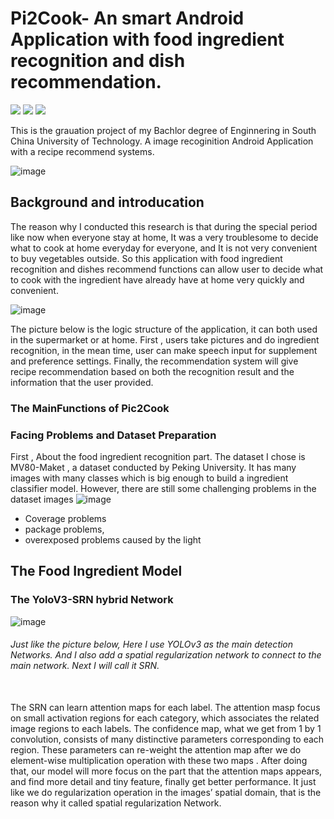# Pi2Cook- An smart Android Application with food ingredient recognition and dish recommendation.

![](https://img.shields.io/appveyor/build/gruntjs/grunt)
![](https://img.shields.io/badge/license-MIT-blue) 
![](https://img.shields.io/badge/Android-7.0%2B-blue)

This is the grauation project of my Bachlor degree of Enginnering in South China University of Technology. A image recoginition Android Application with a recipe recommend systems.

![image](https://github.com/Magicboomliu/Graduation_Project-SCUT-/blob/master/imags/ccc.png)

## Background and introducation  

The reason why I conducted this research is that during the special period like now when everyone stay at home, It was a very troublesome to decide what to cook at home everyday for everyone, and It is not very convenient to buy vegetables outside. So this application with food ingredient recognition and dishes recommend functions can allow user to decide what to cook with the ingredient have already have at home very quickly and convenient.

![image](https://github.com/Magicboomliu/Graduation_Project-SCUT-/blob/master/imags/hahahaha.png)

The picture below is the logic structure of the application, it can both used in the supermarket or at home. First , users take pictures and do ingredient recognition, in the mean time, user can make speech input for supplement and preference settings. Finally, the recommendation system will give recipe recommendation based on both the recognition result and the information that the user provided.
### The MainFunctions of Pic2Cook  

### Facing Problems and Dataset Preparation

First , About the food ingredient recognition part. The dataset I chose is MV80-Maket , a dataset conducted by Peking University. It has many images with many classes which is big enough to build a ingredient classifier model.
However, there are still some challenging problems in the dataset images 
![image](https://github.com/Magicboomliu/Graduation_Project-SCUT-/blob/master/imags/uploader01.png)
* Coverage problems
* package problems, 
* overexposed problems caused by the light 

## The Food Ingredient Model  
### The YoloV3-SRN hybrid Network  
![image](https://github.com/Magicboomliu/Graduation_Project-SCUT-/blob/master/imags/图片1.png)  
 
###### Just like the picture below, Here I use YOLOv3 as the main detection Networks. And I also add a spatial regularization network to connect to the main network. Next I will call it SRN.   
  <br>The SRN can learn attention maps for each label. The attention masp focus on small activation regions for each category, which associates the related image regions to each labels. The confidence map, what we get from 1 by 1 convolution, consists of many distinctive parameters corresponding to each region. These parameters can re-weight the attention map after we do element-wise multiplication operation with these two maps . After doing that, our model will more focus on the part that the attention maps appears, and find more detail and tiny feature, finally get better performance. It just like we do regularization operation in the images’ spatial domain, that is the reason why it called spatial regularization Network.</br>
